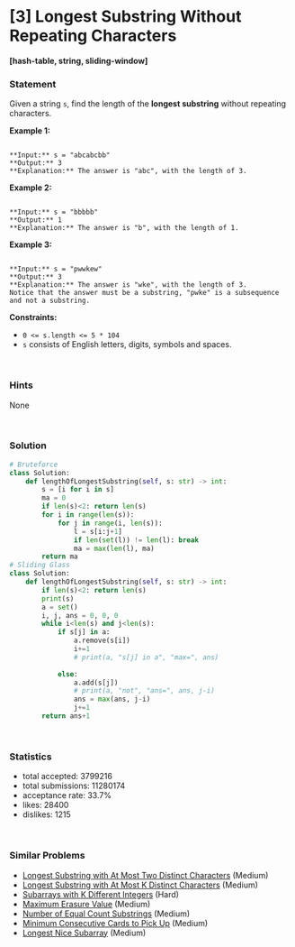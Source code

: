 # [3] Longest Substring Without Repeating Characters

**[hash-table, string, sliding-window]**

### Statement

Given a string `s`, find the length of the **longest substring** without repeating characters.


**Example 1:**

```

**Input:** s = "abcabcbb"
**Output:** 3
**Explanation:** The answer is "abc", with the length of 3.

```

**Example 2:**

```

**Input:** s = "bbbbb"
**Output:** 1
**Explanation:** The answer is "b", with the length of 1.

```

**Example 3:**

```

**Input:** s = "pwwkew"
**Output:** 3
**Explanation:** The answer is "wke", with the length of 3.
Notice that the answer must be a substring, "pwke" is a subsequence and not a substring.

```

**Constraints:**
* `0 <= s.length <= 5 * 104`
* `s` consists of English letters, digits, symbols and spaces.


<br>

### Hints

None

<br>

### Solution

```py
# Bruteforce
class Solution:
    def lengthOfLongestSubstring(self, s: str) -> int:
        s = [i for i in s]
        ma = 0
        if len(s)<2: return len(s)
        for i in range(len(s)):
            for j in range(i, len(s)):
                l = s[i:j+1]
                if len(set(l)) != len(l): break
                ma = max(len(l), ma)
        return ma  
# Sliding Glass
class Solution:
    def lengthOfLongestSubstring(self, s: str) -> int:
        if len(s)<2: return len(s)
        print(s)
        a = set()
        i, j, ans = 0, 0, 0
        while i<len(s) and j<len(s):
            if s[j] in a:
                a.remove(s[i])
                i+=1
                # print(a, "s[j] in a", "max=", ans)
                
            else:
                a.add(s[j])
                # print(a, "not", "ans=", ans, j-i)
                ans = max(ans, j-i)
                j+=1
        return ans+1
```

<br>

### Statistics

- total accepted: 3799216
- total submissions: 11280174
- acceptance rate: 33.7%
- likes: 28400
- dislikes: 1215

<br>

### Similar Problems

- [Longest Substring with At Most Two Distinct Characters](https://leetcode.com/problems/longest-substring-with-at-most-two-distinct-characters) (Medium)
- [Longest Substring with At Most K Distinct Characters](https://leetcode.com/problems/longest-substring-with-at-most-k-distinct-characters) (Medium)
- [Subarrays with K Different Integers](https://leetcode.com/problems/subarrays-with-k-different-integers) (Hard)
- [Maximum Erasure Value](https://leetcode.com/problems/maximum-erasure-value) (Medium)
- [Number of Equal Count Substrings](https://leetcode.com/problems/number-of-equal-count-substrings) (Medium)
- [Minimum Consecutive Cards to Pick Up](https://leetcode.com/problems/minimum-consecutive-cards-to-pick-up) (Medium)
- [Longest Nice Subarray](https://leetcode.com/problems/longest-nice-subarray) (Medium)
